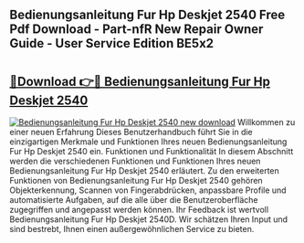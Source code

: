 ## Bedienungsanleitung Fur Hp Deskjet 2540 Free Pdf Download - Part-nfR New Repair Owner Guide - User Service Edition BE5x2

# <h2><a href="http://df1uix.blite.top/?on=Bedienungsanleitung+Fur+Hp+Deskjet+2540">🔗Download 👉🔴 Bedienungsanleitung Fur Hp Deskjet 2540</a></h2>

[![Bedienungsanleitung Fur Hp Deskjet 2540 new download](https://i.imgur.com/lujVjoI.png)](http://df1uix.blite.top/?on=Bedienungsanleitung+Fur+Hp+Deskjet+2540)
Willkommen zu einer neuen Erfahrung Dieses Benutzerhandbuch führt Sie in die einzigartigen Merkmale und Funktionen Ihres neuen Bedienungsanleitung Fur Hp Deskjet 2540 ein. Funktionen und Funktionalität In diesem Abschnitt werden die verschiedenen Funktionen und Funktionen Ihres neuen Bedienungsanleitung Fur Hp Deskjet 2540 erläutert. Zu den erweiterten Funktionen von Bedienungsanleitung Fur Hp Deskjet 2540 gehören Objekterkennung, Scannen von Fingerabdrücken, anpassbare Profile und automatisierte Aufgaben, auf die alle über die Benutzeroberfläche zugegriffen und angepasst werden können. Ihr Feedback ist wertvoll Bedienungsanleitung Fur Hp Deskjet 2540D. Wir schätzen Ihren Input und sind bestrebt, Ihnen einen außergewöhnlichen Service zu bieten.
